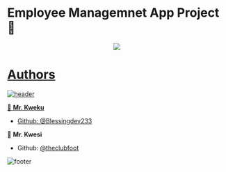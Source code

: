 # Employee Managemnet App Project :ledger:


<p align="center">
  <a href="https://github.com/DenverCoder1/readme-typing-svg"><img src="https://readme-typing-svg.herokuapp.com/?lines=%20Welcome%20to%20this%20project;Watch%20This%20Space!;&font=Fira%20Code&center=true&width=440&height=45&color=f75c7e&vCenter=true&size=22">
</p>


# Authors
![header](https://capsule-render.vercel.app/api?type=rect&color=gradient&height=1)

 👤 **Mr. Kweku**
- Github: [@Blessingdev233](https://github.com/Blessingdev233)

 👤 **Mr. Kwesi**
- Github: [@theclubfoot](https://github.com/theclubfoot)

![footer](https://capsule-render.vercel.app/api?type=rect&color=gradient&height=1)
